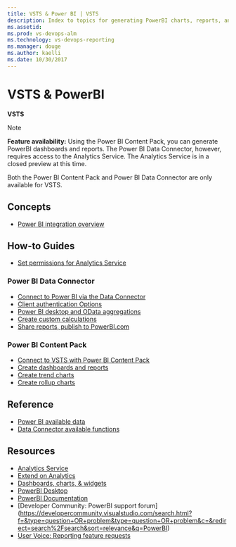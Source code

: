 ```yaml
---
title: VSTS & Power BI | VSTS 
description: Index to topics for generating PowerBI charts, reports, and dashboards for VSTS and and Team Foundation Server (TFS)  
ms.assetid:  
ms.prod: vs-devops-alm
ms.technology: vs-devops-reporting
ms.manager: douge
ms.author: kaelli
ms.date: 10/30/2017
---
```


# VSTS & PowerBI 

<b>VSTS</b> 

>[!NOTE]  
> **Feature availability:**  Using the Power BI Content Pack, you can generate PowerBI dashboards and reports. The Power BI Data Connector, however, requires access to the Analytics Service. The Analytics Service is in a closed preview at this time.  
>  
> Both the Power BI Content Pack and Power BI Data Connector are only available for VSTS.  

## Concepts
- [Power BI integration overview](../powerbi/overview.md)

## How-to Guides
- [Set permissions for Analytics Service](../analytics/analytics-security.md?toc=/vsts/report/powerbi/toc.json&bc=/vsts/report/powerbi/breadcrumb/toc.json)  

<!---
Future:
- How to query for "Time in State"
- Power BI Copy/Paste Support for default Views
-->

### Power BI Data Connector
 
- [Connect to Power BI via the Data Connector](data-connector-connect.md)     
- [Client authentication Options](../analytics/client-authentication-options.md?toc=/vsts/report/powerbi/toc.json&bc=/vsts/report/powerbi/breadcrumb/toc.json)
- [Power BI desktop and OData aggregations](../analytics/using-odata-aggregations-with-power-bi-desktop.md?toc=/vsts/report/powerbi/toc.json&bc=/vsts/report/powerbi/breadcrumb/toc.json)    
- [Create custom calculations](../analytics/custom-calculations.md?toc=/vsts/report/powerbi/toc.json&bc=/vsts/report/powerbi/breadcrumb/toc.json)  
- [Share reports, publish to PowerBI.com](../analytics/publishing-power-bi-desktop-to-power-bi.md?toc=/vsts/report/powerbi/toc.json&bc=/vsts/report/powerbi/breadcrumb/toc.json)    

### Power BI Content Pack 
<!-- Note: The content pack will be marked as deprecated in a follow up edit.-->

- [Connect to VSTS with Power BI Content Pack](connect-vso-pbi-vs.md)  
- [Create dashboards and reports](report-on-vso-with-power-bi-vs.md) 
- [Create trend charts](create-trend-charts.md)  
- [Create rollup charts](create-rollup-charts.md) 


  
## Reference
- [Power BI available data](vso-pbi-whats-available-vs.md)    
- [Data Connector available functions](data-connector-functions.md)    
<!-- Note: The above document will be cut, once all content is verified as moved to extend\Analytics-->

## Resources 
- [Analytics Service](../analytics/index.md)    
- [Extend on Analytics](../extend-analytics/index.md)    
- [Dashboards, charts, & widgets](../index.md)  
- [PowerBI Desktop](https://powerbi.microsoft.com/documentation/powerbi-desktop-get-the-desktop/)  
- [PowerBI Documentation](https://powerbi.microsoft.com/documentation/powerbi-landing-page/)  
- [Developer Community: PowerBI support forum] (https://developercommunity.visualstudio.com/search.html?f=&type=question+OR+problem&type=question+OR+problem&c=&redirect=search%2Fsearch&sort=relevance&q=PowerBI)
- [User Voice: Reporting feature requests](https://visualstudio.uservoice.com/forums/330519-visual-studio-team-services/category/145257-dashboards-and-reporting)

 
